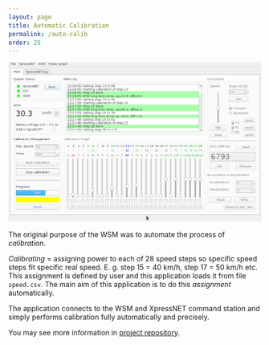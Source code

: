 ```yaml
---
layout: page
title: Automatic Calibration
permalink: /auto-calib
order: 25
---
```


![Automatic Calibration application GUI](/assets/img/ac_progress.png)

The original purpose of the WSM was to automate the process of *calibration*.

*Calibrating* = assigning power to each of 28 speed steps so specific speed steps
fit specific real speed. E. g. step 15 = 40 km/h, step 17 = 50 km/h etc. This
assignment is defined by user and this application loads it from file
`speed.csv`. The main aim of this application is to do this *assignment*
automatically.

The application connects to the WSM and XpressNET command station and simply
performs calibration fully automatically and precisely.

You may see more information in [project
repository](https://github.com/kmzbrnoI/automatic-calibration).
